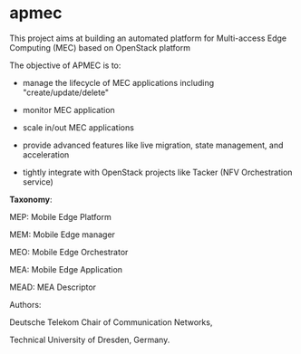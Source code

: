 # apmec
This project aims at building an automated platform for Multi-access Edge Computing (MEC) based on OpenStack platform


The objective of APMEC is to:

- manage the lifecycle of MEC applications including "create/update/delete"

- monitor MEC application

- scale in/out MEC applications

- provide advanced features like live migration, state management, and acceleration

- tightly integrate with OpenStack projects like Tacker (NFV Orchestration service)


**Taxonomy**:


MEP: Mobile Edge Platform

MEM: Mobile Edge manager

MEO: Mobile Edge Orchestrator

MEA: Mobile Edge Application

MEAD: MEA Descriptor

Authors:

Deutsche Telekom Chair of Communication Networks,

Technical University of Dresden, Germany.
